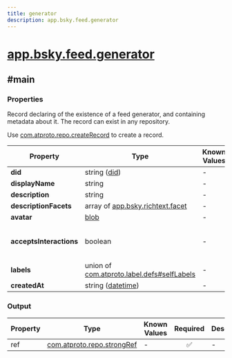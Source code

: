 ```yaml
---
title: generator
description: app.bsky.feed.generator
---
```


# [app.bsky.feed.generator](https://github.com/myConsciousness/atproto.dart/blob/main/lexicons/app/bsky/feed/generator.json)

## #main

### Properties

Record declaring of the existence of a feed generator, and containing metadata about it. The record can exist in any repository.

Use [com.atproto.repo.createRecord](../../../../lexicons/com/atproto/repo/createRecord.md#main) to create a record.

| Property | Type | Known Values | Required | Description |
| --- | --- | --- | :---: | --- |
| **did** | string ([did](https://atproto.com/specs/did)) | - | ✅ | - |
| **displayName** | string | - | ✅ | - |
| **description** | string | - | ❌ | - |
| **descriptionFacets** | array of [app.bsky.richtext.facet](../../../../lexicons/app/bsky/richtext/facet.md#main) | - | ❌ | - |
| **avatar** | [blob](https://atproto.com/specs/data-model#blob-type) | - | ❌ | - |
| **acceptsInteractions** | boolean | - | ❌ | Declaration that a feed accepts feedback interactions from a client through app.bsky.feed.sendInteractions |
| **labels** | union of <br/>[com.atproto.label.defs#selfLabels](../../../../lexicons/com/atproto/label/defs.md#selflabels) | - | ❌ | - |
| **createdAt** | string ([datetime](https://atproto.com/specs/lexicon#datetime)) | - | ✅ | - |

### Output

| Property | Type | Known Values | Required | Description |
| --- | --- | --- | :---: | --- |
| ref | [com.atproto.repo.strongRef](../../../../lexicons/com/atproto/repo/strongRef.md#main) | - | ✅ | - |
